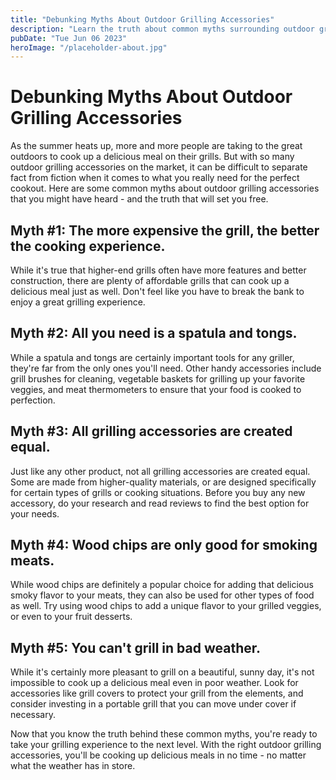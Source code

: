 ```yaml
---
title: "Debunking Myths About Outdoor Grilling Accessories"
description: "Learn the truth about common myths surrounding outdoor grilling accessories with this informative blog post. Don&#39;t let misconceptions hold you back from enjoying the best grilling experience possible."
pubDate: "Tue Jun 06 2023"
heroImage: "/placeholder-about.jpg"
---
```


# Debunking Myths About Outdoor Grilling Accessories

As the summer heats up, more and more people are taking to the great outdoors to cook up a delicious meal on their grills. But with so many outdoor grilling accessories on the market, it can be difficult to separate fact from fiction when it comes to what you really need for the perfect cookout. Here are some common myths about outdoor grilling accessories that you might have heard - and the truth that will set you free.

## Myth #1: The more expensive the grill, the better the cooking experience.

While it&#39;s true that higher-end grills often have more features and better construction, there are plenty of affordable grills that can cook up a delicious meal just as well. Don&#39;t feel like you have to break the bank to enjoy a great grilling experience.

## Myth #2: All you need is a spatula and tongs.

While a spatula and tongs are certainly important tools for any griller, they&#39;re far from the only ones you&#39;ll need. Other handy accessories include grill brushes for cleaning, vegetable baskets for grilling up your favorite veggies, and meat thermometers to ensure that your food is cooked to perfection.

## Myth #3: All grilling accessories are created equal.

Just like any other product, not all grilling accessories are created equal. Some are made from higher-quality materials, or are designed specifically for certain types of grills or cooking situations. Before you buy any new accessory, do your research and read reviews to find the best option for your needs.

## Myth #4: Wood chips are only good for smoking meats.

While wood chips are definitely a popular choice for adding that delicious smoky flavor to your meats, they can also be used for other types of food as well. Try using wood chips to add a unique flavor to your grilled veggies, or even to your fruit desserts.

## Myth #5: You can&#39;t grill in bad weather.

While it&#39;s certainly more pleasant to grill on a beautiful, sunny day, it&#39;s not impossible to cook up a delicious meal even in poor weather. Look for accessories like grill covers to protect your grill from the elements, and consider investing in a portable grill that you can move under cover if necessary.

Now that you know the truth behind these common myths, you&#39;re ready to take your grilling experience to the next level. With the right outdoor grilling accessories, you&#39;ll be cooking up delicious meals in no time - no matter what the weather has in store.